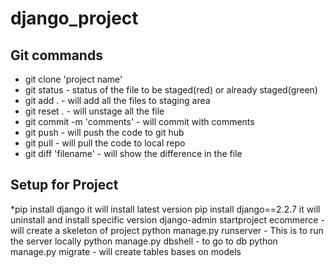 # django_project
## Git commands
* git clone 'project name'
* git status - status of the file to be staged(red) or already staged(green)
* git add . - will add all the files to staging area
* git reset . - will unstage all the file 
* git commit -m 'comments' - will commit with comments
* git push  - will push the code to git hub
* git pull - will pull the code to local repo
* git diff 'filename' - will show the difference in the file

## Setup for Project
*pip install django it will install latest version
pip install django==2.2.7 it will uninstall and install specific version
django-admin startproject ecommerce - will create a skeleton of project
python manage.py runserver - This is to run the server locally
python manage.py dbshell - to go to db 
python manage.py migrate - will create tables bases on models

